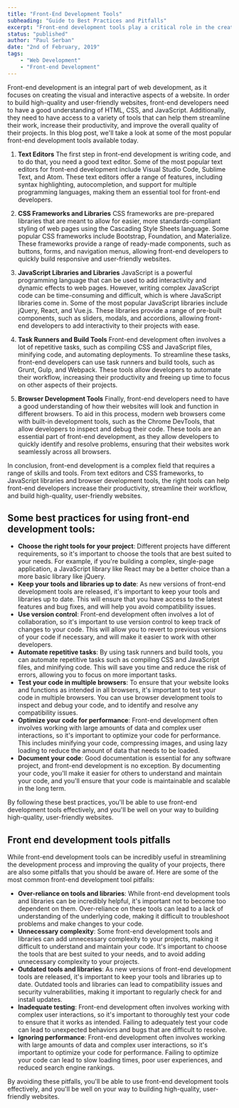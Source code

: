```yaml
---
title: "Front-End Development Tools"
subheading: "Guide to Best Practices and Pitfalls"
excerpt: "Front-end development tools play a critical role in the creation of modern websites and web applications. They help streamline the development process, improve the quality of your projects, and enhance the user experience. However, with so many tools available, it can be difficult to know where to start and how to use them effectively."
status: "published"
author: "Paul Serban"
date: "2nd of February, 2019"
tags:
    - "Web Development"
    - "Front-end Development"
---
```


Front-end development is an integral part of web development, as it focuses on creating the visual and interactive aspects of a website. In order to build high-quality and user-friendly websites, front-end developers need to have a good understanding of HTML, CSS, and JavaScript. Additionally, they need to have access to a variety of tools that can help them streamline their work, increase their productivity, and improve the overall quality of their projects. In this blog post, we'll take a look at some of the most popular front-end development tools available today.

1. **Text Editors**
   The first step in front-end development is writing code, and to do that, you need a good text editor. Some of the most popular text editors for front-end development include Visual Studio Code, Sublime Text, and Atom. These text editors offer a range of features, including syntax highlighting, autocompletion, and support for multiple programming languages, making them an essential tool for front-end developers.

2. **CSS Frameworks and Libraries**
   CSS frameworks are pre-prepared libraries that are meant to allow for easier, more standards-compliant styling of web pages using the Cascading Style Sheets language. Some popular CSS frameworks include Bootstrap, Foundation, and Materialize. These frameworks provide a range of ready-made components, such as buttons, forms, and navigation menus, allowing front-end developers to quickly build responsive and user-friendly websites.

3. **JavaScript Libraries and Libraries**
   JavaScript is a powerful programming language that can be used to add interactivity and dynamic effects to web pages. However, writing complex JavaScript code can be time-consuming and difficult, which is where JavaScript libraries come in. Some of the most popular JavaScript libraries include jQuery, React, and Vue.js. These libraries provide a range of pre-built components, such as sliders, modals, and accordions, allowing front-end developers to add interactivity to their projects with ease.

4. **Task Runners and Build Tools**
   Front-end development often involves a lot of repetitive tasks, such as compiling CSS and JavaScript files, minifying code, and automating deployments. To streamline these tasks, front-end developers can use task runners and build tools, such as Grunt, Gulp, and Webpack. These tools allow developers to automate their workflow, increasing their productivity and freeing up time to focus on other aspects of their projects.

5. **Browser Development Tools**
   Finally, front-end developers need to have a good understanding of how their websites will look and function in different browsers. To aid in this process, modern web browsers come with built-in development tools, such as the Chrome DevTools, that allow developers to inspect and debug their code. These tools are an essential part of front-end development, as they allow developers to quickly identify and resolve problems, ensuring that their websites work seamlessly across all browsers.

In conclusion, front-end development is a complex field that requires a range of skills and tools. From text editors and CSS frameworks, to JavaScript libraries and browser development tools, the right tools can help front-end developers increase their productivity, streamline their workflow, and build high-quality, user-friendly websites.

## Some best practices for using front-end development tools:

-   **Choose the right tools for your project**: Different projects have different requirements, so it's important to choose the tools that are best suited to your needs. For example, if you're building a complex, single-page application, a JavaScript library like React may be a better choice than a more basic library like jQuery.
-   **Keep your tools and libraries up to date**: As new versions of front-end development tools are released, it's important to keep your tools and libraries up to date. This will ensure that you have access to the latest features and bug fixes, and will help you avoid compatibility issues.
-   **Use version control**: Front-end development often involves a lot of collaboration, so it's important to use version control to keep track of changes to your code. This will allow you to revert to previous versions of your code if necessary, and will make it easier to work with other developers.
-   **Automate repetitive tasks**: By using task runners and build tools, you can automate repetitive tasks such as compiling CSS and JavaScript files, and minifying code. This will save you time and reduce the risk of errors, allowing you to focus on more important tasks.
-   **Test your code in multiple browsers**: To ensure that your website looks and functions as intended in all browsers, it's important to test your code in multiple browsers. You can use browser development tools to inspect and debug your code, and to identify and resolve any compatibility issues.
-   **Optimize your code for performance**: Front-end development often involves working with large amounts of data and complex user interactions, so it's important to optimize your code for performance. This includes minifying your code, compressing images, and using lazy loading to reduce the amount of data that needs to be loaded.
-   **Document your code**: Good documentation is essential for any software project, and front-end development is no exception. By documenting your code, you'll make it easier for others to understand and maintain your code, and you'll ensure that your code is maintainable and scalable in the long term.

By following these best practices, you'll be able to use front-end development tools effectively, and you'll be well on your way to building high-quality, user-friendly websites.

## Front end development tools pitfalls

While front-end development tools can be incredibly useful in streamlining the development process and improving the quality of your projects, there are also some pitfalls that you should be aware of. Here are some of the most common front-end development tool pitfalls:

- **Over-reliance on tools and libraries**: While front-end development tools and libraries can be incredibly helpful, it's important not to become too dependent on them. Over-reliance on these tools can lead to a lack of understanding of the underlying code, making it difficult to troubleshoot problems and make changes to your code.
- **Unnecessary complexity**: Some front-end development tools and libraries can add unnecessary complexity to your projects, making it difficult to understand and maintain your code. It's important to choose the tools that are best suited to your needs, and to avoid adding unnecessary complexity to your projects.
- **Outdated tools and libraries**: As new versions of front-end development tools are released, it's important to keep your tools and libraries up to date. Outdated tools and libraries can lead to compatibility issues and security vulnerabilities, making it important to regularly check for and install updates.
- **Inadequate testing**: Front-end development often involves working with complex user interactions, so it's important to thoroughly test your code to ensure that it works as intended. Failing to adequately test your code can lead to unexpected behaviors and bugs that are difficult to resolve.
- **Ignoring performance**: Front-end development often involves working with large amounts of data and complex user interactions, so it's important to optimize your code for performance. Failing to optimize your code can lead to slow loading times, poor user experiences, and reduced search engine rankings.

By avoiding these pitfalls, you'll be able to use front-end development tools effectively, and you'll be well on your way to building high-quality, user-friendly websites.
